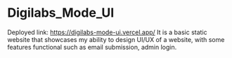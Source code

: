 # Digilabs_Mode_UI

Deployed link: https://digilabs-mode-ui.vercel.app/
It is a basic static website that showcases my ability to design UI/UX of a website, with some features functional such as email submission, admin login. 

